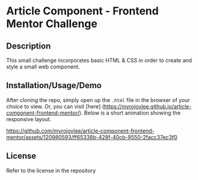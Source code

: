 # Article Component - Frontend Mentor Challenge

## Description

This small challenge incorporates basic HTML & CSS in order to create and style a small web component.

## Installation/Usage/Demo

After cloning the repo, simply open up the `.html` file in the browser of your choice to view. Or, you can visit [here] (https://myrojoylee.github.io/article-component-frontend-mentor/). Below is a short animation showing the responsive layout.

https://github.com/myrojoylee/article-component-frontend-mentor/assets/120980593/ff65338b-428f-40cb-9550-2facc37ec3f0

## License

Refer to the license in the repository

